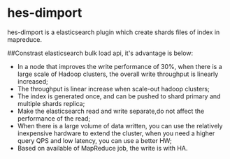 # hes-dimport
hes-dimport is a elasticsearch plugin which create shards files of index in mapreduce.

##Constrast elasticsearch bulk load api, it's advantage is below:
* In a node that improves the write performance of 30%, when there is a large scale of Hadoop clusters, the overall write throughput is linearly increased;
* The throughput is linear increase when scale-out hadoop clusters;
* The index is generated once, and can be pushed to shard primary and multiple shards replica;
* Make the elasticsearch read and write separate,do not affect the performance of the read;
* When there is a large volume of data written, you can use the relatively inexpensive hardware to extend the cluster, when you need a higher query QPS and low latency, you can use a better HW;
* Based on available of MapReduce job, the write is with HA.

